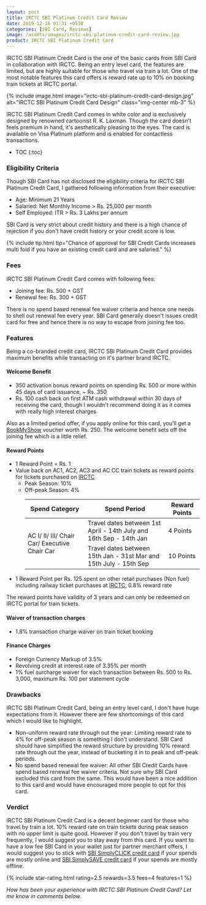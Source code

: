 ```yaml
---
layout: post
title: IRCTC SBI Platinum Credit Card Review
date: 2019-12-16 01:31 +0530
categories: [SBI Card, Reviews]
image: /assets/images/irctc-sbi-platinum-credit-card-review.jpg
product: IRCTC SBI Platinum Credit Card
---
```


IRCTC SBI Platinum Credit Card is the one of the basic cards from SBI Card in collaboration with IRCTC. Being an entry level card, the features are limited, but are highly suitable for those who travel via train a lot. One of the most notable features this card offers is reward rate up to 10% on booking train tickets at IRCTC portal.

{% include image.html image="irctc-sbi-platinum-credit-card-design.jpg" alt="IRCTC SBI Platinum Credit Card Design" class="img-center mb-3" %}

IRCTC SBI Platinum Credit Card comes in white color and is exclusively designed by renowned cartoonist R. K. Laxman. Though the card doesn't feels premium in hand, it's aesthetically pleasing to the eyes. The card is available on Visa Platinum platform and is enabled for contactless transactions.

<!-- prettier-ignore -->
* TOC
{:toc}

### Eligibility Criteria

Though SBI Card has not disclosed the eligibility criteria for IRCTC SBI Platinum Credit Card, I gathered following information from their executive:

- Age: Minimum 21 Years
- Salaried: Net Monthly Income > Rs. 25,000 per month
- Self Employed: ITR > Rs. 3 Lakhs per annum

SBI Card is very strict about credit history and there is a high chance of rejection if you don't have credit history or your credit score is low.

{% include tip.html tip="Chance of approval for SBI Credit Cards increases multi fold if you have an existing credit card and are salaried." %}

### Fees

IRCTC SBI Platinum Credit Card comes with following fees:

- Joining fee: Rs. 500 + GST
- Renewal fee: Rs. 300 + GST

There is no spend based renewal fee waiver criteria and hence one needs to shell out renewal fee every year. SBI Card generally doesn't issues credit card for free and hence there is no way to escape from joining fee too.

### Features

Being a co-branded credit card, IRCTC SBI Platinum Credit Card provides maximum benefits while transacting on it's partner brand IRCTC.

#### Welcome Benefit

- 350 activation bonus reward points on spending Rs. 500 or more within 45 days of card issuance, ~ Rs. 350
- Rs. 100 cash back on first ATM cash withdrawal within 30 days of receiving the card, though I wouldn't recommend doing it as it comes with really high interest charges

Also as a limited period offer, if you apply online for this card, you'll get a [BookMyShow](https://l.cardinfo.in/bookmyshow) voucher worth Rs. 250. The welcome benefit sets off the joining fee which is a little relief.

#### Reward Points

- 1 Reward Point = Rs. 1
- Value back on AC1, AC2, AC3 and AC CC train tickets as reward points for tickets purchased on [IRCTC](https://www.irctc.co.in/)
  - Peak Season: 10%
  - Off-peak Season: 4%
    <table class="table" style="display: block;overflow-x: auto;">
    <thead class="thead-dark">
    <tr>
    <th scope="col"> Spend Category </th>
    <th scope="col"> Spend Period</th>
    <th scope="col"> Reward Points</th>
    </tr>
    </thead>
    <tbody>
    <tr>
    <td rowspan="2" style="vertical-align : middle;"> AC I/ II/ III/ Chair Car/ Executive Chair Car </td>
    <td> Travel dates
    between 1st April - 14th July and 16th
    Sep - 14th Jan </td>
    <td> 4 Points </td>
    </tr>
    <tr>
    <td> Travel dates
    between 15th Jan -
    31st Mar and 15th
    July - 15th Sep </td>
    <td> 10 Points </td>
    </tr>
    </tbody>
    </table>
- 1 Reward Point per Rs. 125 spent on other retail purchases (Non fuel) including railway ticket purchases at [IRCTC](https://www.irctc.co.in/), 0.8% reward rate

The reward points have validity of 3 years and can only be redeemed on IRCTC portal for train tickets.

#### Waiver of transaction charges

- 1.8% transaction charge waiver on train ticket booking

#### Finance Charges

- Foreign Currency Markup of 3.5%
- Revolving credit at interest rate of 3.35% per month
- 1% fuel surcharge waiver for each transaction between Rs. 500 to Rs. 3,000, maximum Rs. 100 per statement cycle

### Drawbacks

IRCTC SBI Platinum Credit Card, being an entry level card, I don't have huge expectations from it. However there are few shortcomings of this card which I would like to highlight.

- Non-uniform reward rate through out the year: Limiting reward rate to 4% for off-peak season is something I don't understand. SBI Card should have simplified the reward structure by providing 10% reward rate through out the year, instead of bucketing it in to peak and off-peak periods.
- No spend based renewal fee waiver: All other SBI Credit Cards have spend based renewal fee waiver criteria. Not sure why SBI Card excluded this card from the same. This would have been a nice addition to this card and would have encouraged more people to opt for this card.

### Verdict

IRCTC SBI Platinum Credit Card is a decent beginner card for those who travel by train a lot. 10% reward rate on train tickets during peak season with no upper limit is quite good. However if you don't travel by train very frequently, I would suggest you to stay away from this card. If you want to have a low fee SBI Card in your wallet just for partner merchant offers, I would suggest you to stick with [SBI SimplyCLICK credit card](/sbi-simplyclick-credit-card-review/) if your spends are mostly online and [SBI SimplySAVE credit card](/sbi-simplysave-credit-card-review/) if your spends are mostly offline.

{% include star-rating.html rating=2.5 rewards=3.5 fees=4 features=1 %}

_How has been your experience with IRCTC SBI Platinum Credit Card? Let me know in comments below._
